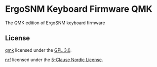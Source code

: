 # ErgoSNM Keyboard Firmware QMK

The QMK edition of ErgoSNM keyboard firmware

## License

[qmk](./qmk) licensed under the [GPL 3.0](./LICENSE).

[nrf](./nrf) licensed under the [5-Clause Nordic License](./LICENSE-NRF).
